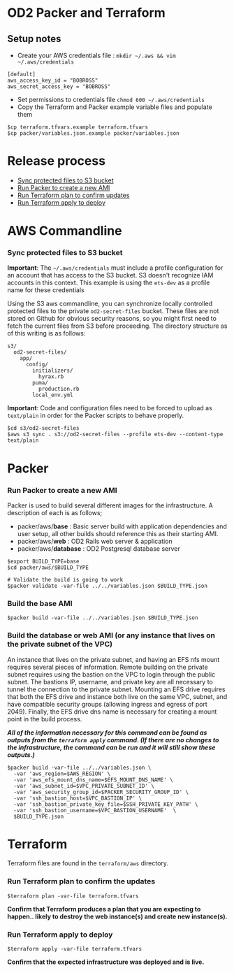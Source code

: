 # OD2 Packer and Terraform

## Setup notes
- Create your AWS credentials file :  `mkdir ~/.aws && vim ~/.aws/credentials`
```
[default]
aws_access_key_id = "BOBROSS"
aws_secret_access_key = "BOBROSS"
```
- Set permissions to credentials file `chmod 600 ~/.aws/credentials`
- Copy the Terraform and Packer example variable files and populate them
```
$cp terraform.tfvars.example terraform.tfvars
$cp packer/variables.json.example packer/variables.json
```

# Release process
- [Sync protected files to S3 bucket](#sync-protected-files-to-s3-bucket)
- [Run Packer to create a new AMI](#run-packer-to-create-a-new-ami)
- [Run Terraform plan to confirm updates](#run-terraform-plan-to-confirm-updates)
- [Run Terraform apply to deploy](#run-terraform-apply-to-deploy)

# AWS Commandline
### Sync protected files to S3 bucket
**Important**: The `~/.aws/credentials` must include a profile configuration for an account that has access to the S3 bucket. S3 doesn't recognize IAM accounts in this context. This example is using the `ets-dev` as a profile name for these credentials

Using the S3 aws commandline, you can synchronize locally controlled protected files to the private `od2-secret-files` bucket. These files are not stored on Github for obvious security reasons, so you might first need to fetch the current files from S3 before proceeding. The directory structure as of this writing is as follows:
```
s3/
  od2-secret-files/
    app/
      config/
        initializers/
          hyrax.rb
        puma/
          production.rb
        local_env.yml
```
**Important**: Code and configuration files need to be forced to upload as `text/plain` in order for the Packer scripts to behave properly.

```
$cd s3/od2-secret-files
$aws s3 sync . s3://od2-secret-files --profile ets-dev --content-type text/plain
```

# Packer
### Run Packer to create a new AMI
Packer is used to build several different images for the infrastructure. A description of each is as follows;
- packer/aws/**base** : Basic server build with application dependencies and user setup, all other builds should reference this as their starting AMI.
- packer/aws/**web** : OD2 Rails web server & application
- packer/aws/**database** : OD2 Postgresql database server

```
$export BUILD_TYPE=base
$cd packer/aws/$BUILD_TYPE

# Validate the build is going to work
$packer validate -var-file ../../variables.json $BUILD_TYPE.json
```
### Build the **base** AMI
```
$packer build -var-file ../../variables.json $BUILD_TYPE.json
```
### Build the **database** or **web** AMI (or any instance that lives on the private subnet of the VPC)
An instance that lives on the private subnet, and having an EFS nfs mount requires several pieces of information. Remote building on the private subnet requires using the bastion on the VPC to login through the public subnet. The bastions IP, username, and private key are all necessary to tunnel the connection to the private subnet. Mounting an EFS drive requires that both the EFS drive and instance both live on the same VPC, subnet, and have compatible security groups (allowing ingress and egress of port 2049). Finally, the EFS drive dns name is necessary for creating a mount point in the build process.

***All of the information necessary for this command can be found as outputs from the `terraform apply` command. (If there are no changes to the infrastructure, the command can be run and it will still show these outputs.)***
```
$packer build -var-file ../../variables.json \
  -var 'aws_region=$AWS_REGION' \
  -var 'aws_efs_mount_dns_name=$EFS_MOUNT_DNS_NAME' \
  -var 'aws_subnet_id=$VPC_PRIVATE_SUBNET_ID' \
  -var 'aws_security_group_id=$PACKER_SECURITY_GROUP_ID' \
  -var 'ssh_bastion_host=$VPC_BASTION_IP' \
  -var 'ssh_bastion_private_key_file=$SSH_PRIVATE_KEY_PATH' \
  -var 'ssh_bastion_username=$VPC_BASTION_USERNAME'  \
  $BUILD_TYPE.json
```
# Terraform
Terraform files are found in the `terraform/aws` directory.

### Run Terraform plan to confirm the updates
```
$terraform plan -var-file terraform.tfvars
```
**Confirm that Terraform produces a plan that you are expecting to happen.. likely to destroy the web instance(s) and create new instance(s).**

### Run Terraform apply to deploy
```
$terraform apply -var-file terraform.tfvars
```
**Confirm that the expected infrastructure was deployed and is live.**
